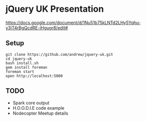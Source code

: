 # jQuery UK Presentation

https://docs.google.com/document/d/1Nu51b75kLNTd2LHy5Yqhu-y3jT4rBgQcdRE-iHgugr8/edit#

## Setup

    git clone https://github.com/andrew/jquery-uk.git
    cd jquery-uk
    bash install.sh
    gem install foreman
    foreman start
    open http://localhost:5000

## TODO

* Spark core output
* H.O.O.D.I.E code example
* Nodecopter Meetup details
